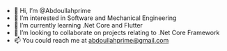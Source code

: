 - 👋 Hi, I’m @Abdoullahprime
- 👀 I’m interested in Software and Mechanical Engineering
- 🌱 I’m currently learning .Net Core and Flutter
- 💞️ I’m looking to collaborate on projects relating to .Net Core Framework
- 📫 You could reach me at abdoullahprime@gmail.com

<!---
Abdoullahprime/Abdoullahprime is a ✨ special ✨ repository because its `README.md` (this file) appears on your GitHub profile.
You can click the Preview link to take a look at your changes.
--->
